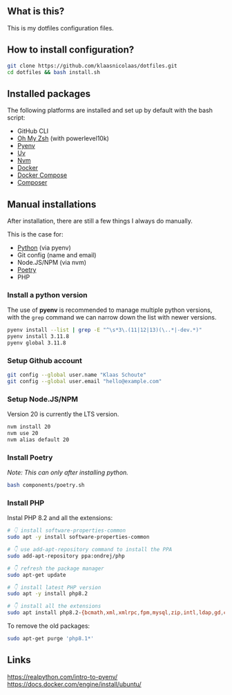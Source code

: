 ## What is this?

This is my dotfiles configuration files.

## How to install configuration?

```bash
git clone https://github.com/klaasnicolaas/dotfiles.git
cd dotfiles && bash install.sh
```

## Installed packages

The following platforms are installed and set up by default with the bash script:

- GitHub CLI
- [Oh My Zsh][omz] (with powerlevel10k)
- [Pyenv][pyenv]
- [Uv][uv]
- [Nvm][nvm]
- [Docker][docker]
- [Docker Compose][docker_compose]
- [Composer][composer]

## Manual installations

After installation, there are still a few things I always do manually.

This is the case for:

- [Python][python] (via pyenv)
- Git config (name and email)
- Node.JS/NPM (via nvm)
- [Poetry][poetry]
- PHP

### Install a python version

The use of **pyenv** is recommended to manage multiple python versions, with the `grep` command we can narrow down the list with newer versions.

```bash
pyenv install --list | grep -E "^\s*3\.(11|12|13)(\..*|-dev.*)"
pyenv install 3.11.8
pyenv global 3.11.8
```

### Setup Github account

```bash
git config --global user.name "Klaas Schoute"
git config --global user.email "hello@example.com"
```

### Setup Node.JS/NPM

Version 20 is currently the LTS version.

```bash
nvm install 20
nvm use 20
nvm alias default 20
```

### Install Poetry

_Note: This can only after installing python._

```bash
bash components/poetry.sh
```

### Install PHP

Instal PHP 8.2 and all the extensions:

```bash
# 👇 install software-properties-common
sudo apt -y install software-properties-common

# 👇 use add-apt-repository command to install the PPA
sudo add-apt-repository ppa:ondrej/php

# 👇 refresh the package manager
sudo apt-get update

# 👇 install latest PHP version
sudo apt -y install php8.2

# 👇 install all the extensions
sudo apt install php8.2-{bcmath,xml,xmlrpc,fpm,mysql,zip,intl,ldap,gd,cli,bz2,curl,common,mbstring,pgsql,opcache,soap,cgi,imagick,readline,sqlite3}
```

To remove the old packages:

```bash
sudo apt-get purge 'php8.1*'
```

## Links

https://realpython.com/intro-to-pyenv/ <br>
https://docs.docker.com/engine/install/ubuntu/

[omz]: https://github.com/ohmyzsh/ohmyzsh
[pyenv]: https://github.com/pyenv/pyenv
[uv]: https://github.com/astral-sh/uv
[nvm]: https://github.com/nvm-sh/nvm
[docker]: https://docs.docker.com
[docker_compose]: https://github.com/docker/compose
[composer]: https://github.com/composer/composer
[python]: https://www.python.org
[poetry]: https://python-poetry.org/docs